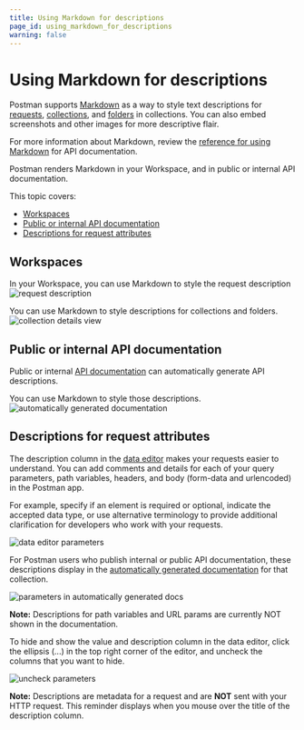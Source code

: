 ```yaml
---
title: Using Markdown for descriptions
page_id: using_markdown_for_descriptions
warning: false
---
```


# Using Markdown for descriptions

Postman supports [Markdown](/postman/api_documentation/how_to_document_using_markdown.md) as a way to style text descriptions for [requests](/postman/sending_api_requests/requests.md), [collections](/postman/collections/creating_collections.md), and [folders](/postman/collections/managing_collections.md) in collections. You can also embed screenshots and other images for more descriptive flair.

For more information about Markdown, review the [reference for using Markdown](https://documenter.getpostman.com/view/33232/markdown-in-api-documentation/JsGc) for API documentation.

Postman renders Markdown in your Workspace, and in public or internal API documentation.

This topic covers:

* [Workspaces](using_markdown_for_descriptions.md#workspaces)
* [Public or internal API documentation](using_markdown_for_descriptions.md#public-or-internal-api-documentation)
* [Descriptions for request attributes](using_markdown_for_descriptions.md#descriptions-for-request-attributes)

## Workspaces

In your Workspace, you can use Markdown to style the request description
![request description](https://s3.amazonaws.com/postman-static-getpostman-com/postman-docs/WS-markdown-NSFrequestDescription.png)

You can use Markdown to style descriptions for collections and folders. ![collection details view](https://s3.amazonaws.com/postman-static-getpostman-com/postman-docs/WS-markdown-descrptions-folders.png)

## Public or internal API documentation

Public or internal [API documentation](/postman/api_documentation/intro_to_api_documentation.md) can automatically generate API descriptions.

You can use Markdown to style those descriptions. ![automatically generated documentation](https://s3.amazonaws.com/postman-static-getpostman-com/postman-docs/WS-markdown-auto-docs.png)

## Descriptions for request attributes

The description column in the [data editor](/postman/launching_postman/navigating_postman.md) makes your requests easier to understand. You can add comments and details for each of your query parameters, path variables, headers, and body \(form-data and urlencoded\) in the Postman app.

For example, specify if an element is required or optional, indicate the accepted data type, or use alternative terminology to provide additional clarification for developers who work with your requests.

![data editor parameters](https://s3.amazonaws.com/postman-static-getpostman-com/postman-docs/WS-collections-data-editor-params.png)

For Postman users who publish internal or public API documentation, these descriptions display in the [automatically generated documentation](/postman/api_documentation/intro_to_api_documentation.md) for that collection.

![parameters in automatically generated docs](https://s3.amazonaws.com/postman-static-getpostman-com/postman-docs/WS-collections-auto-docs.png)

**Note:** Descriptions for path variables and URL params are currently NOT shown in the documentation.

To hide and show the value and description column in the data editor, click the ellipsis \(...\) in the top right corner of the editor, and uncheck the columns that you want to hide.

![uncheck parameters](https://s3.amazonaws.com/postman-static-getpostman-com/postman-docs/WS-collections-uncheck-params.png)

**Note:** Descriptions are metadata for a request and are **NOT** sent with your HTTP request. This reminder displays when you mouse over the title of the description column.

